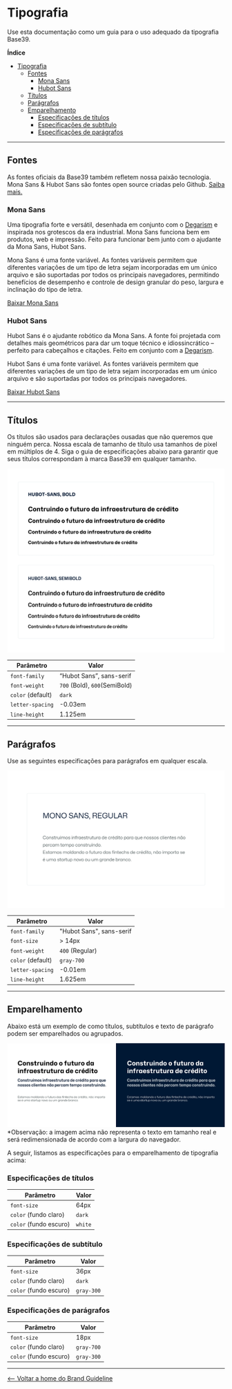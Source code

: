 # Tipografia
Use esta documentação como um guia para o uso adequado da tipografia Base39.

**Índice**
- [Tipografia](#tipografia)
  - [Fontes](#fontes)
    - [Mona Sans](#mona-sans)
    - [Hubot Sans](#hubot-sans)
  - [Títulos](#títulos)
  - [Parágrafos](#parágrafos)
  - [Emparelhamento](#emparelhamento)
    - [Especificações de títulos](#especificações-de-títulos)
    - [Especificações de subtítulo](#especificações-de-subtítulo)
    - [Especificações de parágrafos](#especificações-de-parágrafos)

---

## Fontes
As fontes oficiais da Base39 também refletem nossa paixão tecnologia. Mona Sans & Hubot Sans são fontes open source criadas pelo Github. [Saiba mais.](https://github.com/mona-sans)

### Mona Sans

Uma tipografia forte e versátil, desenhada em conjunto com o [Degarism](https://degarism.com/) e inspirada nos grotescos da era industrial. Mona Sans funciona bem em produtos, web e impressão. Feito para funcionar bem junto com o ajudante da Mona Sans, Hubot Sans.

Mona Sans é uma fonte variável. As fontes variáveis permitem que diferentes variações de um tipo de letra sejam incorporadas em um único arquivo e são suportadas por todos os principais navegadores, permitindo benefícios de desempenho e controle de design granular do peso, largura e inclinação do tipo de letra.

[Baixar Mona Sans](https://github.com/github/mona-sans)

### Hubot Sans

Hubot Sans é o ajudante robótico da Mona Sans. A fonte foi projetada com detalhes mais geométricos para dar um toque técnico e idiossincrático – perfeito para cabeçalhos e citações. Feito em conjunto com a [Degarism](https://degarism.com/).

Hubot Sans é uma fonte variável. As fontes variáveis permitem que diferentes variações de um tipo de letra sejam incorporadas em um único arquivo e são suportadas por todos os principais navegadores.

[Baixar Hubot Sans](https://github.com/github/hubot-sans)

---

## Títulos
Os títulos são usados para declarações ousadas que não queremos que ninguém perca. Nossa escala de tamanho de título usa tamanhos de pixel em múltiplos de 4. Siga o guia de especificações abaixo para garantir que seus títulos correspondam à marca Base39 em qualquer tamanho.

![Exemplo dos títulos](./assets/typography-headings.jpg)

| Parâmetro | Valor |
| --- | --- |
| `font-family` | “Hubot Sans”, sans-serif |
| `font-weight` | `700` (Bold), `600`(SemiBold) |
| `color` (default) | `dark` |
| `letter-spacing` | -0.03em |
| `line-height` | 1.125em |

---

## Parágrafos
Use as seguintes especificações para parágrafos em qualquer escala.

![Exemplo do corpo](./assets/typography-paragraph.jpg)

| Parâmetro | Valor |
| --- | --- |
| `font-family` | "Hubot Sans", sans-serif |
| `font-size` | > 14px |
| `font-weight` | `400` (Regular) |
| `color` (default) | `gray-700` |
| `letter-spacing` | -0.01em |
| `line-height` | 1.625em |

---

## Emparelhamento
Abaixo está um exemplo de como títulos, subtítulos e texto de parágrafo podem ser emparelhados ou agrupados.

![Exemplo de emparelhamento](./assets/typography-pairings.jpg)
*Observação: a imagem acima não representa o texto em tamanho real e será redimensionada de acordo com a largura do navegador.

A seguir, listamos as especificações para o emparelhamento de tipografia acima:

### Especificações de títulos
| Parâmetro | Valor |
| --- | --- |
| `font-size` | 64px |
| `color` (fundo claro) | `dark` |
| `color` (fundo escuro) | `white` |

### Especificações de subtítulo
| Parâmetro | Valor |
| --- | --- |
| `font-size` | 36px |
| `color` (fundo claro) | `dark` |
| `color` (fundo escuro) | `gray-300` |

### Especificações de parágrafos
| Parâmetro | Valor |
| --- | --- |
| `font-size` | 18px |
| `color` (fundo claro) | `gray-700` |
| `color` (fundo escuro) | `gray-300` |

---

[<-- Voltar a home do Brand Guideline](/brand-guidelines/README.md)